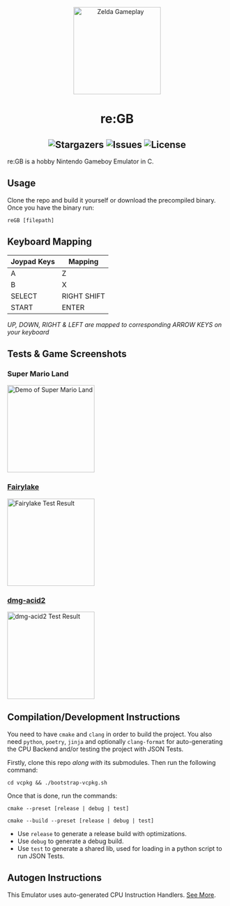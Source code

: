 <p align="center"> <img src="https://raw.githubusercontent.com/mooncell07/reGB/master/static/zelda.gif" alt="Zelda Gameplay" height=200></p>
<h1 align="center">re:GB</h1>

<h2 align="center">
<img alt="Stargazers" src="https://img.shields.io/github/stars/mooncell07/reGB?style=for-the-badge&logo=starship&color=C9CBFF&logoColor=D9E0EE&labelColor=302D41">
<img alt="Issues" src="https://img.shields.io/github/issues/mooncell07/reGB?style=for-the-badge&logo=gitbook&color=B5E8E0&logoColor=D9E0EE&labelColor=302D41">
<img alt="License" src="https://img.shields.io/github/license/mooncell07/reGB?style=for-the-badge&logo=github&color=F2CDCD&logoColor=D9E0EE&labelColor=302D41"/>
</h2>

re:GB is a hobby Nintendo Gameboy Emulator in C.

## Usage

Clone the repo and build it yourself or download the precompiled binary.
Once you have the binary run:

```
reGB [filepath]
```

## Keyboard Mapping

| Joypad Keys | Mapping     |
|-------------|-------------|
| A           | Z           |
| B           | X           |
| SELECT      | RIGHT SHIFT |
| START       | ENTER       |

*UP, DOWN, RIGHT & LEFT are mapped to corresponding ARROW KEYS on your keyboard*

## Tests & Game Screenshots

### Super Mario Land
<img src="https://raw.githubusercontent.com/mooncell07/reGB/master/static/super-mario.gif" alt="Demo of Super Mario Land" height=200>

### <a href="https://github.com/Hacktix/scribbltests/tree/master/fairylake">Fairylake</a>
<img src="https://raw.githubusercontent.com/mooncell07/reGB/master/static/fairylake.gif" alt="Fairylake Test Result" height=200>

### <a href="https://github.com/mattcurrie/dmg-acid2"> dmg-acid2</a>
<img src="https://raw.githubusercontent.com/mooncell07/reGB/master/static/dmg-acid2.png" alt="dmg-acid2 Test Result" height=200>

## Compilation/Development Instructions

You need to have `cmake` and `clang` in order to build the project.
You also need `python`, `poetry`, `jinja` and optionally `clang-format` for auto-generating the CPU Backend and/or testing the project with JSON Tests.

Firstly, clone this repo *along with* its submodules.
Then run the following command:
```
cd vcpkg && ./bootstrap-vcpkg.sh
```
Once that is done, run the commands:
```
cmake --preset [release | debug | test]
```
```
cmake --build --preset [release | debug | test]
```

- Use `release` to generate a release build with optimizations.
- Use `debug` to generate a debug build.
- Use `test` to generate a shared lib, used for loading in a python script to run JSON Tests.

## Autogen Instructions

This Emulator uses auto-generated CPU Instruction Handlers. [See More](./codegen/README.md).
